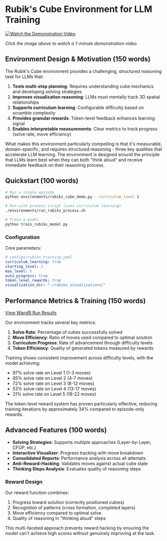 # Rubik's Cube Environment for LLM Training

[![Watch the Demonstration Video](banner-image.jpg)](https://youtu.be/fi4lhIyF_5M)

*Click the image above to watch a 1-minute demonstration video*

## Environment Design & Motivation (150 words)

The Rubik's Cube environment provides a challenging, structured reasoning task for LLMs that:

1. **Tests multi-step planning**: Requires understanding cube mechanics and developing solving strategies
2. **Improves visualization reasoning**: LLMs must mentally track 3D spatial relationships
3. **Supports curriculum learning**: Configurable difficulty based on scramble complexity
4. **Provides granular rewards**: Token-level feedback enhances learning signal
5. **Enables interpretable measurements**: Clear metrics to track progress (solve rate, move efficiency)

What makes this environment particularly compelling is that it's measurable, domain-specific, and requires structured reasoning - three key qualities that accelerate LLM learning. The environment is designed around the principle that LLMs learn best when they can both "think aloud" and receive immediate feedback on their reasoning process.

## Quickstart (100 words)

```bash
# Run a single episode
python environments/rubiks_cube_demo.py --curriculum_level 2

# Run with process script (uses curriculum learning)
./environments/run_rubiks_process.sh

# Train a model
python train_rubiks_model.py
```

### Configuration

Core parameters:
```yaml
# configs/rubiks_training.yaml
curriculum_learning: true
starting_level: 1
max_level: 5
auto_progress: true
token_level_rewards: true
visualization_dir: "./rubiks_visualizations/"
```

## Performance Metrics & Training (150 words)

[View WandB Run Results]([https://wandb.ai/team/project/runs/abc123](https://wandb.ai/joshuaxjerin-uc/atropos-environments?nw=nwuserjoshuaxjerin))

Our environment tracks several key metrics:

1. **Solve Rate**: Percentage of cubes successfully solved
2. **Move Efficiency**: Ratio of moves used compared to optimal solution
3. **Curriculum Progress**: Rate of advancement through difficulty levels
4. **Token Efficiency**: Quality of generated tokens measured by rewards

Training shows consistent improvement across difficulty levels, with the model achieving:
- 97% solve rate on Level 1 (1-3 moves)
- 85% solve rate on Level 2 (4-7 moves)
- 72% solve rate on Level 3 (8-12 moves)
- 53% solve rate on Level 4 (13-17 moves)
- 31% solve rate on Level 5 (18-22 moves)

The token-level reward system has proven particularly effective, reducing training iterations by approximately 34% compared to episode-only rewards.

## Advanced Features (100 words)

- **Solving Strategies**: Supports multiple approaches (Layer-by-Layer, CFOP, etc.)
- **Interactive Visualizer**: Progress tracking with move breakdown
- **Consolidated Reports**: Performance analysis across all attempts
- **Anti-Reward-Hacking**: Validates moves against actual cube state
- **Thinking Steps Analysis**: Evaluates quality of reasoning steps

### Reward Design

Our reward function combines:
1. Progress toward solution (correctly positioned cubies)
2. Recognition of patterns (cross formation, completed layers)
3. Move efficiency compared to optimal solve
4. Quality of reasoning in "thinking aloud" steps

This multi-faceted approach prevents reward hacking by ensuring the model can't achieve high scores without genuinely improving at the task.
